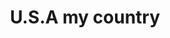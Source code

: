 ---
pid: llp149
title: U.S.A my country
location_transcription: PAFA
coordinates: "[-75.163699808752, 39.955198019842]"
zipcode: '19120'
gen_neighborhood: North Philadelphia
neighborhood: Logan,Olney
outside_phl: 
age: '12'
age_range: 6-13
instagram: 
image_file_name: llp_149.jpg
proposal_transcription: U.S.A. is my Country
topic: Immigration,Freedom
topic_summary: 0, 0
type: Sculpture Statue
keywords_other: 
credit: Hector Morales
image_labels: 
twitter: 
facebook: 
permalink: "/monuments/llp149/"
layout: item-page
---
